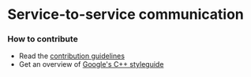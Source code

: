 # Service-to-service communication

### How to contribute
* Read the [contribution guidelines](https://github.com/microserv/contribution-guidelines)
* Get an overview of [Google's C++ styleguide](https://google.github.io/styleguide/cppguide.html)
